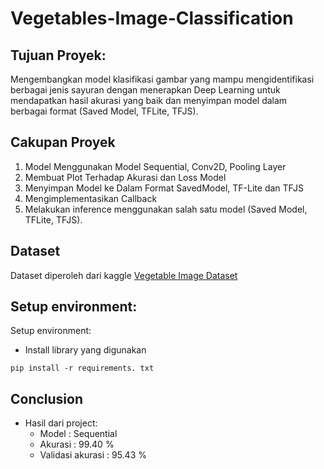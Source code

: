 # Vegetables-Image-Classification

## Tujuan Proyek:
Mengembangkan model klasifikasi gambar yang mampu mengidentifikasi berbagai jenis sayuran dengan menerapkan Deep Learning untuk mendapatkan hasil akurasi yang baik dan menyimpan model dalam berbagai format (Saved Model, TFLite, TFJS).

## Cakupan Proyek
1. Model Menggunakan Model Sequential, Conv2D, Pooling Layer
2. Membuat Plot Terhadap Akurasi dan Loss Model
3. Menyimpan Model ke Dalam Format SavedModel, TF-Lite dan TFJS
4. Mengimplementasikan Callback
5. Melakukan inference menggunakan salah satu model (Saved Model, TFLite, TFJS).

## Dataset
Dataset diperoleh dari kaggle <a href="https://www.kaggle.com/datasets/misrakahmed/vegetable-image-dataset" target='_blank'>Vegetable Image Dataset</a>

## Setup environment:
Setup environment:
- Install library yang digunakan
```
pip install -r requirements. txt
```

 ## Conclusion
 
- Hasil dari project:
    - Model              : Sequential
    - Akurasi            : 99.40 %
    - Validasi akurasi   : 95.43 %
